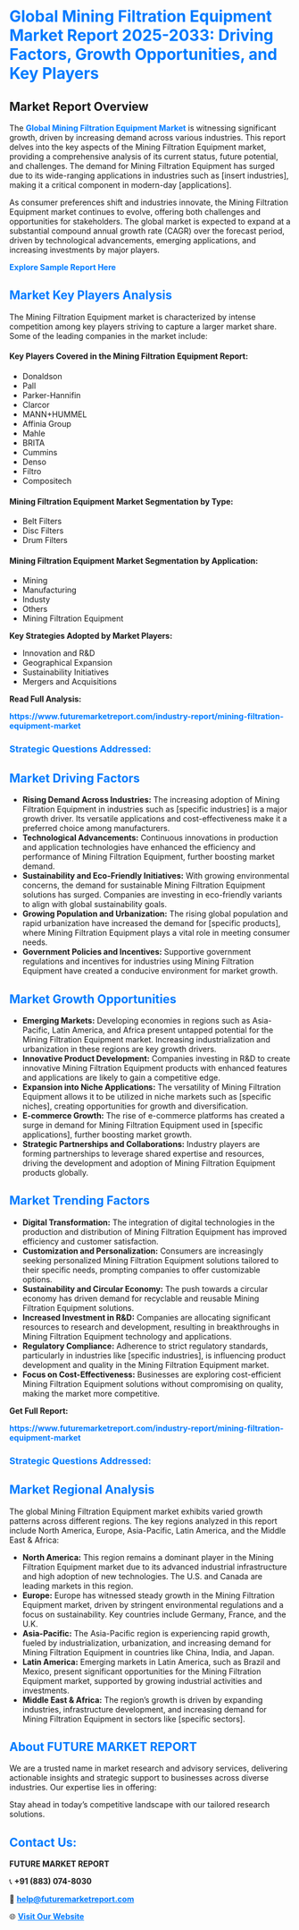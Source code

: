 <h1 style="color: #007BFF;">Global Mining Filtration Equipment Market Report 2025-2033: Driving Factors, Growth Opportunities, and Key Players</h1>

<section id="overview">
<h2>Market Report Overview</h2>
<p>The <a href="https://www.futuremarketreport.com/industry-report/mining-filtration-equipment-market" style="color: #007BFF; text-decoration: none;"><strong>Global Mining Filtration Equipment Market</strong></a> is witnessing significant growth, driven by increasing demand across various industries. This report delves into the key aspects of the Mining Filtration Equipment market, providing a comprehensive analysis of its current status, future potential, and challenges. The demand for Mining Filtration Equipment has surged due to its wide-ranging applications in industries such as [insert industries], making it a critical component in modern-day [applications].</p>
<p>As consumer preferences shift and industries innovate, the Mining Filtration Equipment market continues to evolve, offering both challenges and opportunities for stakeholders. The global market is expected to expand at a substantial compound annual growth rate (CAGR) over the forecast period, driven by technological advancements, emerging applications, and increasing investments by major players.</p>
</section>

<section id="overview">
<p><a href="https://www.futuremarketreport.com/request-sample/reportId=128461" style="color: #007BFF; text-decoration: none;"><strong>Explore Sample Report Here</strong></a></p>
</section>

<section id="key-players">
<h2 style="color: #007BFF;">Market Key Players Analysis</h2>
<p>The Mining Filtration Equipment market is characterized by intense competition among key players striving to capture a larger market share. Some of the leading companies in the market include:</p>
<h4>Key Players Covered in the Mining Filtration Equipment Report:</h4>
<ul><li>Donaldson</li><li>Pall</li><li>Parker-Hannifin</li><li>Clarcor</li><li>MANN+HUMMEL</li><li>Affinia Group</li><li>Mahle</li><li>BRITA</li><li>Cummins</li><li>Denso</li><li>Filtro</li><li>Compositech</li></ul>
<h4>Mining Filtration Equipment Market Segmentation by Type:</h4>
<ul><li>Belt Filters</li><li>Disc Filters</li><li>Drum Filters</li></ul>

<h4>Mining Filtration Equipment Market Segmentation by Application:</h4>
<ul><li>Mining</li><li>Manufacturing</li><li>Industy</li><li>Others</li><li>Mining Filtration Equipment</li></ul>
<p><strong>Key Strategies Adopted by Market Players:</strong></p>
<ul>
<li>Innovation and R&D</li>
<li>Geographical Expansion</li>
<li>Sustainability Initiatives</li>
<li>Mergers and Acquisitions</li>
</ul>
</section>

<section>
<p><strong>Read Full Analysis: </strong></p><a href="https://www.futuremarketreport.com/industry-report/mining-filtration-equipment-market" style="color: #007BFF; text-decoration: none;"><strong>https://www.futuremarketreport.com/industry-report/mining-filtration-equipment-market</strong></a>
<h3 style="color: #007BFF;">Strategic Questions Addressed:</h3>
</section>

<section id="driving-factors">
<h2 style="color: #007BFF;">Market Driving Factors</h2>
<ul>
<li><strong>Rising Demand Across Industries:</strong> The increasing adoption of Mining Filtration Equipment in industries such as [specific industries] is a major growth driver. Its versatile applications and cost-effectiveness make it a preferred choice among manufacturers.</li>
<li><strong>Technological Advancements:</strong> Continuous innovations in production and application technologies have enhanced the efficiency and performance of Mining Filtration Equipment, further boosting market demand.</li>
<li><strong>Sustainability and Eco-Friendly Initiatives:</strong> With growing environmental concerns, the demand for sustainable Mining Filtration Equipment solutions has surged. Companies are investing in eco-friendly variants to align with global sustainability goals.</li>
<li><strong>Growing Population and Urbanization:</strong> The rising global population and rapid urbanization have increased the demand for [specific products], where Mining Filtration Equipment plays a vital role in meeting consumer needs.</li>
<li><strong>Government Policies and Incentives:</strong> Supportive government regulations and incentives for industries using Mining Filtration Equipment have created a conducive environment for market growth.</li>
</ul>
</section>

<section id="growth-opportunities">
<h2 style="color: #007BFF;">Market Growth Opportunities</h2>
<ul>
<li><strong>Emerging Markets:</strong> Developing economies in regions such as Asia-Pacific, Latin America, and Africa present untapped potential for the Mining Filtration Equipment market. Increasing industrialization and urbanization in these regions are key growth drivers.</li>
<li><strong>Innovative Product Development:</strong> Companies investing in R&D to create innovative Mining Filtration Equipment products with enhanced features and applications are likely to gain a competitive edge.</li>
<li><strong>Expansion into Niche Applications:</strong> The versatility of Mining Filtration Equipment allows it to be utilized in niche markets such as [specific niches], creating opportunities for growth and diversification.</li>
<li><strong>E-commerce Growth:</strong> The rise of e-commerce platforms has created a surge in demand for Mining Filtration Equipment used in [specific applications], further boosting market growth.</li>
<li><strong>Strategic Partnerships and Collaborations:</strong> Industry players are forming partnerships to leverage shared expertise and resources, driving the development and adoption of Mining Filtration Equipment products globally.</li>
</ul>
</section>

<section id="trending-factors">
<h2 style="color: #007BFF;">Market Trending Factors</h2>
<ul>
<li><strong>Digital Transformation:</strong> The integration of digital technologies in the production and distribution of Mining Filtration Equipment has improved efficiency and customer satisfaction.</li>
<li><strong>Customization and Personalization:</strong> Consumers are increasingly seeking personalized Mining Filtration Equipment solutions tailored to their specific needs, prompting companies to offer customizable options.</li>
<li><strong>Sustainability and Circular Economy:</strong> The push towards a circular economy has driven demand for recyclable and reusable Mining Filtration Equipment solutions.</li>
<li><strong>Increased Investment in R&D:</strong> Companies are allocating significant resources to research and development, resulting in breakthroughs in Mining Filtration Equipment technology and applications.</li>
<li><strong>Regulatory Compliance:</strong> Adherence to strict regulatory standards, particularly in industries like [specific industries], is influencing product development and quality in the Mining Filtration Equipment market.</li>
<li><strong>Focus on Cost-Effectiveness:</strong> Businesses are exploring cost-efficient Mining Filtration Equipment solutions without compromising on quality, making the market more competitive.</li>
</ul>
</section>

<section>
<p><strong>Get Full Report: </strong></p><a href="https://www.futuremarketreport.com/industry-report/mining-filtration-equipment-market" style="color: #007BFF; text-decoration: none;"><strong>https://www.futuremarketreport.com/industry-report/mining-filtration-equipment-market</strong></a>
<h3 style="color: #007BFF;">Strategic Questions Addressed:</h3>
</section>


<section id="regional-analysis">
<h2 style="color: #007BFF;">Market Regional Analysis</h2>
<p>The global Mining Filtration Equipment market exhibits varied growth patterns across different regions. The key regions analyzed in this report include North America, Europe, Asia-Pacific, Latin America, and the Middle East & Africa:</p>
<ul>
<li><strong>North America:</strong> This region remains a dominant player in the Mining Filtration Equipment market due to its advanced industrial infrastructure and high adoption of new technologies. The U.S. and Canada are leading markets in this region.</li>
<li><strong>Europe:</strong> Europe has witnessed steady growth in the Mining Filtration Equipment market, driven by stringent environmental regulations and a focus on sustainability. Key countries include Germany, France, and the U.K.</li>
<li><strong>Asia-Pacific:</strong> The Asia-Pacific region is experiencing rapid growth, fueled by industrialization, urbanization, and increasing demand for Mining Filtration Equipment in countries like China, India, and Japan.</li>
<li><strong>Latin America:</strong> Emerging markets in Latin America, such as Brazil and Mexico, present significant opportunities for the Mining Filtration Equipment market, supported by growing industrial activities and investments.</li>
<li><strong>Middle East & Africa:</strong> The region’s growth is driven by expanding industries, infrastructure development, and increasing demand for Mining Filtration Equipment in sectors like [specific sectors].</li>
</ul>
</section>

<footer>
<h2 style="color: #007BFF;">About FUTURE MARKET REPORT</h2>
<p>We are a trusted name in market research and advisory services, delivering actionable insights and strategic support to businesses across diverse industries. Our expertise lies in offering:</p>

<p>Stay ahead in today’s competitive landscape with our tailored research solutions.</p>

<h2 style="color: #007BFF;">Contact Us:</h2>
<p><strong>FUTURE MARKET REPORT</strong></p>
<p>📞 <strong>+91 (883) 074-8030</strong></p>
<p>📧 <strong><a href="mailto:help@futuremarketreport.com" style="color: #007BFF;">help@futuremarketreport.com</a></strong></p>
<p>🌐 <strong><a href="https://www.futuremarketreport.com/" style="color: #007BFF;">Visit Our Website</a></strong></p>
</footer>